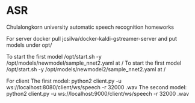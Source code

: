 # ASR
Chulalongkorn university automatic speech recognition homeworks

For server
docker pull jcsilva/docker-kaldi-gstreamer-server
and put models under opt/

To start the first model /opt/start.sh -y /opt/models/newmodel/sample_nnet2.yaml at /
To start the first model /opt/start.sh -y /opt/models/newmodel2/sample_nnet2.yaml at /

For client
The first model: python2 client.py -u ws://localhost:8080/client/ws/speech -r 32000 <testfile>.wav
The second model: python2 client.py -u ws://localhost:9000/client/ws/speech -r 32000 <testfile>.wav
